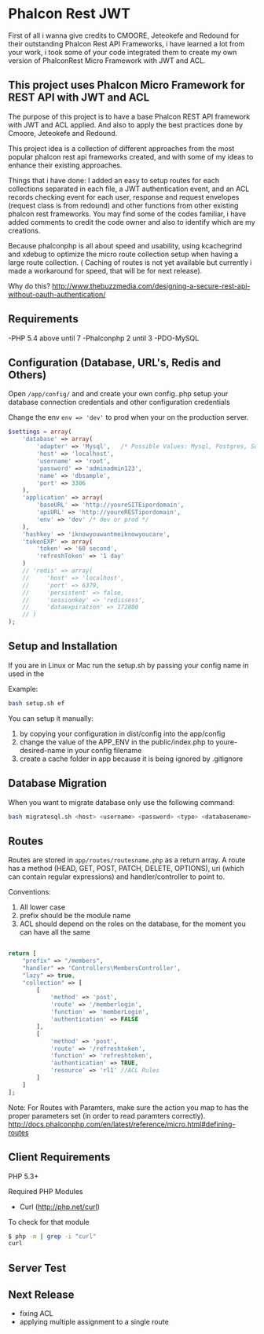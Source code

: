 Phalcon Rest JWT
=================

First of all i wanna give credits to CMOORE, Jeteokefe and Redound for their outstanding Phalcon Rest API Frameworks, i have learned a lot from your work, i took some of your code integrated them to create my own version of PhalconRest Micro Framework with JWT and ACL.


This project uses Phalcon Micro Framework for REST API with JWT and ACL
---------------------------------------------------

The purpose of this project is to have a base Phalcon REST API framework with JWT and ACL applied. And also to apply the best practices done by Cmoore, Jeteokefe and Redound. 

This project idea is a collection of different approaches from the most popular phalcon rest api frameworks created, and with some of my ideas to enhance their existing approaches.

Things that i have done: I added an easy to setup routes for each collections separated in each file, a JWT authentication event, and an ACL records checking event for each user, response and request envelopes (request class is from redound) and other functions from other existing phalcon rest frameworks. You may find some of the codes familiar, i have added comments to credit the code owner and also to identify which are my creations.

Because phalconphp is all about speed and usability, using kcachegrind and xdebug to optimize the micro route collection setup when having a large route collection. ( Caching of routes is not yet available but currently i made a workaround for speed, that will be for next release).


Why do this?
http://www.thebuzzmedia.com/designing-a-secure-rest-api-without-oauth-authentication/

Requirements
---------
-PHP 5.4 above until 7
-Phalconphp 2 until 3
-PDO-MySQL

Configuration (Database, URL's, Redis and Others)
--------------
Open  `/app/config/` and and create your own config.<your-desired-name>.php setup your database connection credentials and other configuration credentials

Change the env ```env => 'dev'``` to prod when your on the production server.

```php
$settings = array(
    'database' => array(
        'adapter' => 'Mysql',   /* Possible Values: Mysql, Postgres, Sqlite */
        'host' => 'localhost',
        'username' => 'root',
        'password' => 'adminadmin123',
        'name' => 'dbsample',
        'port' => 3306
    ),
    'application' => array(
        'baseURL' => 'http://youreSITEipordomain',
        'apiURL' => 'http://youreRESTipordomain',
        'env' => 'dev' /* dev or prod */
    ),
    'hashkey' => 'iknowyouwantmeiknowyoucare',
    'tokenEXP' => array(
        'token' => '60 second',
        'refreshToken' => '1 day'
    )
    // 'redis' => array(
    //     'host' => 'localhost',
    //     'port' => 6379,
    //     'persistent' => false,
    //     'sessionkey' => 'redissess',
    //     'dataexpiration' => 172800
    // )
);
```


Setup and Installation
--------------

If you are in Linux or Mac run the setup.sh by passing your config name in used in the <your-desired-name>

Example:

```bash
bash setup.sh ef
```

You can setup it manually:

1. by copying your configuration in dist/config into the app/config
2. change the value of the APP_ENV in the public/index.php to youre-desired-name in your config filename
3. create a cache folder in app because it is being ignored by .gitignore

Database Migration
-------------

When you want to migrate database only use the following command:

```bash 
bash migratesql.sh <host> <username> <password> <type> <databasename>
```

Routes
-------------
Routes are stored in `app/routes/routesname.php` as a return array. A route has a method (HEAD, GET, POST, PATCH, DELETE, OPTIONS), uri (which can contain regular expressions) and handler/controller to point to.

Conventions:

1. All lower case
2. prefix should be the module name
3. ACL should depend on the roles on the database, for the moment you can have all the same

```php

return [
    "prefix" => "/members",
    "handler" => 'Controllers\MembersController',
    "lazy" => true,
    "collection" => [
        [
            'method' => 'post',
            'route' => '/memberlogin',
            'function' => 'memberLogin',
            'authentication' => FALSE
        ],
        [
            'method' => 'post',
            'route' => '/refreshtoken',
            'function' => 'refreshtoken',
            'authentication' => TRUE,
            'resource' => 'rl1' //ACL Rules
        ]
    ]
];
```

Note: For Routes with Paramters, make sure the action you map to has the proper parameters set (in order to read paramters correctly). 
http://docs.phalconphp.com/en/latest/reference/micro.html#defining-routes

Client Requirements
-------------
PHP 5.3+

Required PHP Modules
- Curl (http://php.net/curl)

To check for that module
```bash
$ php -m | grep -i "curl"
curl
```

Server Test
-------------


Next Release
-------------

- fixing ACL
- applying multiple assignment to a single route